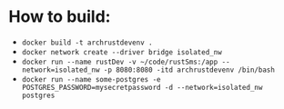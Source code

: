 # How to build:

* `docker build -t archrustdevenv .`
* `docker network create --driver bridge isolated_nw`
* `docker run --name rustDev -v ~/code/rustSms:/app --network=isolated_nw -p 8080:8080 -itd archrustdevenv /bin/bash`
* `docker run --name some-postgres -e POSTGRES_PASSWORD=mysecretpassword -d --network=isolated_nw postgres`
